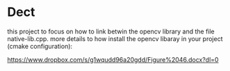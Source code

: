 # Dect
this project to  focus on how to link betwin the opencv library  and the file native-lib.cpp.
more details to how install the opencv libaray in your project (cmake configuration):


https://www.dropbox.com/s/g1wqudd96a20gdd/Figure%2046.docx?dl=0
